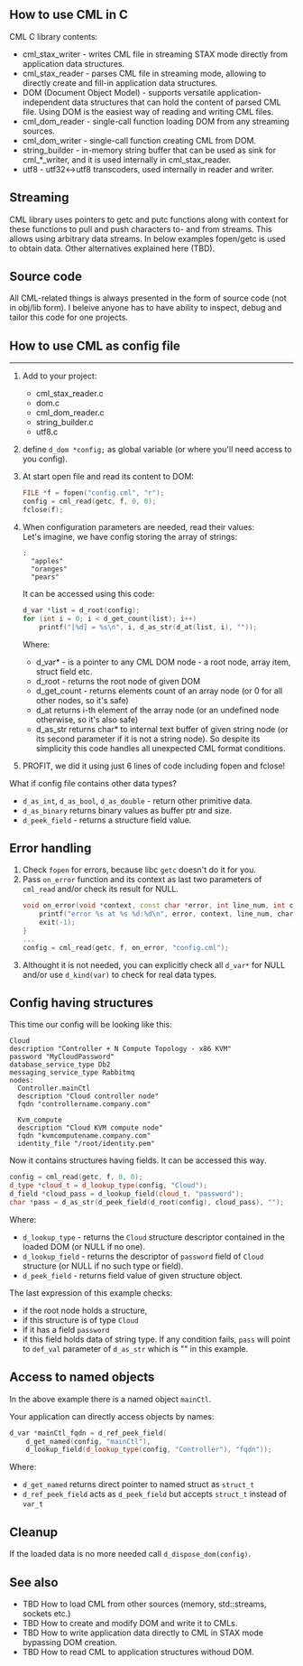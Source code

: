 ## How to use CML in C

CML C library contents:

- cml_stax_writer - writes CML file in streaming STAX mode directly from application data structures.
- cml_stax_reader - parses CML file in streaming mode, allowing to directly create and fill-in application data structures.
- DOM (Document Object Model) - supports versatile application-independent data structures that can hold the content of parsed CML file.
Using DOM is the easiest way of reading and writing CML files.
- cml_dom_reader - single-call function loading DOM from any streaming sources.
- cml_dom_writer - single-call function creating CML from DOM.
- string_builder - in-memory string buffer that can be used as sink for cml_*_writer, and it is used internally in cml_stax_reader.
- utf8 - utf32<->utf8 transcoders, used internally in reader and writer.


## Streaming

CML library uses pointers to getc and putc functions along with context for these functions to pull and push characters to- and from streams. This allows using arbitrary data streams.
In below examples fopen/getc is used to obtain data. Other alternatives explained here (TBD).

## Source code

All CML-related things is always presented in the form of source code (not in obj/lib form).
I beleive anyone has to have ability to inspect, debug and tailor this code for one projects.

## How to use CML as config file
-----------------------------

1. Add to your project:
	- cml_stax_reader.c
	- dom.c
	- cml_dom_reader.c
	- string_builder.c
	- utf8.c
2. define `d_dom *config;` as global variable (or where you'll need access to you config).
3. At start open file and read its content to DOM:
	```C++
	FILE *f = fopen("config.cml", "r");
	config = cml_read(getc, f, 0, 0);
	fclose(f);
	```
4. When configuration parameters are needed, read their values:\
	Let's imagine, we have config storing the array of strings:
	```
	:
	  "apples"
	  "oranges"
	  "pears"
	```
	It can be accessed using this code:

	```c++
	d_var *list = d_root(config);
	for (int i = 0; i < d_get_count(list); i++)
		printf("[%d] = %s\n", i, d_as_str(d_at(list, i), ""));

	```
	Where:
	- d_var* - is a pointer to any CML DOM node - a root node, array item, struct field etc.
	- d_root - returns the root node of given DOM
	- d_get_count - returns elements count of an array node (or 0 for all other nodes, so it's safe)
	- d_at returns i-th element of the array node (or an undefined node otherwise, so it's also safe)
	- d_as_str returns char* to internal text buffer of given string node (or its second parameter if it is not a string node).
	So despite its simplicity this code handles all unexpected CML format conditions.

5. PROFIT, we did it using just 6 lines of code including fopen and fclose!

What if config file contains other data types?
- `d_as_int`, `d_as_bool`, `d_as_double` - return other primitive data.
- `d_as_binary` returns binary values as buffer ptr and size.
- `d_peek_field` - returns a structure field value.

## Error handling

1. Check `fopen` for errors, because libc `getc` doesn't do it for you.
2. Pass `on_error` function and its context as last two parameters of `cml_read` and/or check its result for NULL.
	```C++
	void on_error(void *context, const char *error, int line_num, int char_pos) {
		printf("error %s at %s %d:%d\n", error, context, line_num, char_pos);
		exit(-1);
	}
	...
	config = cml_read(getc, f, on_error, "config.cml");
	```
3. Althought it is not needed, you can explicitly check all `d_var*` for NULL and/or use `d_kind(var)` to check for real data types.

## Config having structures

This time our config will be looking like this:
```
Cloud
description "Controller + N Compute Topology - x86 KVM"
password "MyCloudPassword"
database_service_type Db2
messaging_service_type Rabbitmq
nodes:
  Controller.mainCtl
  description "Cloud controller node"
  fqdn "controllername.company.com"

  Kvm_compute
  description "Cloud KVM compute node"
  fqdn "kvmcomputename.company.com"
  identity_file "/root/identity.pem"
```
Now it contains structures having fields.
It can be accessed this way.
```C++
config = cml_read(getc, f, 0, 0);
d_type *cloud_t = d_lookup_type(config, "Cloud");
d_field *cloud_pass = d_lookup_field(cloud_t, "password");
char *pass = d_as_str(d_peek_field(d_root(config), cloud_pass), "");
```
Where:
- `d_lookup_type` - returns the `Cloud` structure descriptor contained in  the loaded DOM (or NULL if no one).
- `d_lookup_field` - returns the descriptor of `password` field of `Cloud` structure (or NULL if no such type or field).
- `d_peek_field` - returns field value of given structure object.

The last expression of this example checks:
- if the root node holds a structure,
- if this structure is of type `Cloud`
- if it has a field `password`
- if this field holds data of string type.
If any condition fails, `pass` will point to `def_val` parameter of `d_as_str` which  is "" in this example. 

## Access to named objects
In the above example there is a named object `mainCtl`.

Your application can directly access objects by names:
```C++
d_var *mainCtl_fqdn = d_ref_peek_field(
	d_get_named(config, "mainCtl"),
	d_lookup_field(d_lookup_type(config, "Controller"), "fqdn"));
```
Where:
- `d_get_named` returns direct pointer to named struct as `struct_t`
- `d_ref_peek_field` acts as `d_peek_field` but accepts `struct_t` instead of `var_t`

## Cleanup
If the loaded data is no more needed call `d_dispose_dom(config)`.

## See also
- TBD How to load CML from other sources (memory, std::streams, sockets etc.)
- TBD How to create and modify DOM and write it to CMLs.
- TBD How to write application data directly to CML in STAX mode bypassing DOM creation.
- TBD How to read CML to application structures withoud DOM.
